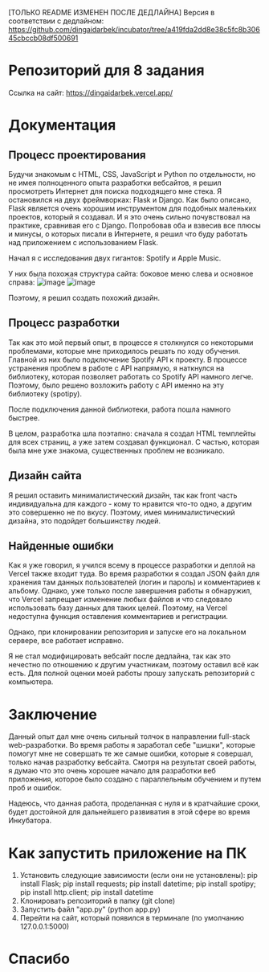 [ТОЛЬКО README ИЗМЕНЕН ПОСЛЕ ДЕДЛАЙНА]
Версия в соответствии с дедлайном: https://github.com/dingaidarbek/incubator/tree/a419fda2dd8e38c5fc8b30645cbccb08df500691


# **Репозиторий для 8 задания**

Ссылка на сайт: https://dingaidarbek.vercel.app/


# **Документация**

## **Процесс проектирования**

Будучи знакомым с HTML, CSS, JavaScript и Python по отдельности, но не имея полноценного опыта разработки вебсайтов, я решил просмотреть Интернет для поиска подходящего мне стека. Я остановился на двух фреймворках: Flask и Django. 
Как было описано, Flask является очень хорошим инструментом для подобных маленьких проектов, который я создавал. И я это очень сильно почувствовал на практике, сравнивая его с Django.
Попробовав оба и взвесив все плюсы и минусы, о которых писали в Интернете, я решил что буду работать над приложением с использованием Flask.

Начал я с исследования двух гигантов: Spotify и Apple Music.

У них была похожая структура сайта: боковое меню слева и основное справа:
![image](https://github.com/dingaidarbek/incubator/assets/143844447/c179125e-429f-455b-b2aa-8bb2200bb24a)
![image](https://github.com/dingaidarbek/incubator/assets/143844447/b40f00be-0d8d-4490-86e1-e2d14316c8bf)

Поэтому, я решил создать похожий дизайн.

## **Процесс разработки**
Так как это мой первый опыт, в процессе я столкнулся со некоторыми проблемами, которые мне приходилось решать по ходу обучения. Главной из них было подключение Spotify API к проекту.
В процессе устранения проблем в работе с API напрямую, я наткнулся на библиотеку, которая позволяет работать со Spotify API намного легче. Поэтому, было решено возложить работу с API именно на эту библиотеку (spotipy).

После подключения данной библиотеки, работа пошла намного быстрее.

В целом, разработка шла поэтапно: сначала я создал HTML темплейты для всех страниц, а уже затем создавал функционал. С частью, которая была мне уже знакома, существенных проблем не возникало.

## **Дизайн сайта**
Я решил оставить минималистический дизайн, так как front часть индивидуальна для каждого - кому то нравится что-то одно, а другим это совершенно не по вкусу. Поэтому, имея минималистический дизайна, это подойдет большинству людей.


## **Найденные ошибки**

Как я уже говорил, я учился всему в процессе разработки и деплой на Vercel также входит туда. Во время разработки я создал JSON файл для хранения там данных пользователей (логин и пароль) и комментариев к альбому. Однако, уже только после завершения работы я обнаружил, что Vercel запрещает изменение любых файлов и что следовало использовать базу данных для таких целей. Поэтому, на Vercel недоступна функция оставления комментариев и регистрации.

Однако, при клонировании репозитория и запуске его на локальном сервере, все работает исправно.

Я не стал модифицировать вебсайт после дедлайна, так как это нечестно по отношению к другим участникам, поэтому оставил всё как есть. Для полной оценки моей работы прошу запускать репозиторий с компьютера.

# **Заключение**
Данный опыт дал мне очень сильный толчок в направлении full-stack web-разработки. Во время работы я заработал себе "шишки", которые помогут мне не совершать те же самые ошибки, которые я совершал, только начав разработку вебсайта. Смотря на результат своей работы, я думаю что это очень хорошее начало для разработки веб приложения, которое было создано с параллельным обучением и путем проб и ошибок. 

Надеюсь, что данная работа, проделанная с нуля и в кратчайшие сроки, будет достойной для дальнейшего развиватия в этой сфере во время Инкубатора.


# **Как запустить приложение на ПК**
1) Установить следующие зависимости (если они не установлены):
pip install Flask;
pip install requests;
pip install datetime;
pip install spotipy;
pip install http.client;
pip install datetime
2) Клонировать репозиторий в папку (git clone)
3) Запустить файл "app.py" (python app.py)
4) Перейти на сайт, который появился в терминале (по умолчанию 127.0.0.1:5000)

# **Спасибо**
